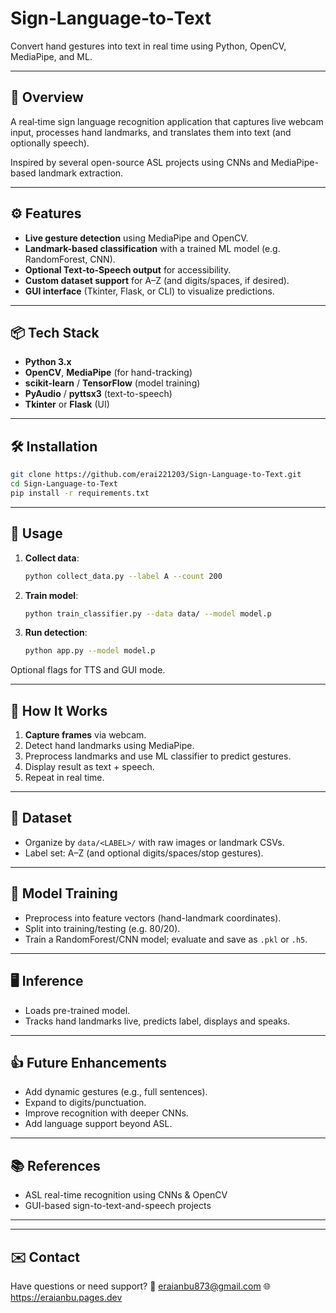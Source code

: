 # Sign‑Language‑to‑Text

Convert hand gestures into text in real time using Python, OpenCV, MediaPipe, and ML.

---

## 🚀 Overview

A real‑time sign language recognition application that captures live webcam input, processes hand landmarks, and translates them into text (and optionally speech).

Inspired by several open-source ASL projects using CNNs and MediaPipe-based landmark extraction.

---

## ⚙️ Features

- **Live gesture detection** using MediaPipe and OpenCV.
- **Landmark-based classification** with a trained ML model (e.g. RandomForest, CNN).
- **Optional Text‑to‑Speech output** for accessibility.
- **Custom dataset support** for A–Z (and digits/spaces, if desired).
- **GUI interface** (Tkinter, Flask, or CLI) to visualize predictions.

---

## 📦 Tech Stack

- **Python 3.x**
- **OpenCV**, **MediaPipe** (for hand-tracking)
- **scikit-learn** / **TensorFlow** (model training)
- **PyAudio** / **pyttsx3** (text-to-speech)
- **Tkinter** or **Flask** (UI)

---

## 🛠️ Installation

```bash
git clone https://github.com/erai221203/Sign-Language-to-Text.git
cd Sign-Language-to-Text
pip install -r requirements.txt
```

---

## 🎯 Usage

1. **Collect data**:
   ```bash
   python collect_data.py --label A --count 200
   ```

2. **Train model**:
   ```bash
   python train_classifier.py --data data/ --model model.p
   ```

3. **Run detection**:
   ```bash
   python app.py --model model.p
   ```

Optional flags for TTS and GUI mode.

---

## 🧠 How It Works

1. **Capture frames** via webcam.
2. Detect hand landmarks using MediaPipe.
3. Preprocess landmarks and use ML classifier to predict gestures.
4. Display result as text + speech.
5. Repeat in real time.

---

## 📁 Dataset

- Organize by `data/<LABEL>/` with raw images or landmark CSVs.
- Label set: A–Z (and optional digits/spaces/stop gestures).

---

## 📝 Model Training

- Preprocess into feature vectors (hand-landmark coordinates).
- Split into training/testing (e.g. 80/20).
- Train a RandomForest/CNN model; evaluate and save as `.pkl` or `.h5`.

---

## 🖥️ Inference

- Loads pre-trained model.
- Tracks hand landmarks live, predicts label, displays and speaks.

---


## 👍 Future Enhancements

- Add dynamic gestures (e.g., full sentences).
- Expand to digits/punctuation.
- Improve recognition with deeper CNNs.
- Add language support beyond ASL.

---

## 📚 References

- ASL real-time recognition using CNNs & OpenCV  
- GUI-based sign-to-text-and-speech projects

---

---

## ✉️ Contact

Have questions or need support?
📧 eraianbu873@gmail.com
🌐 https://eraianbu.pages.dev
